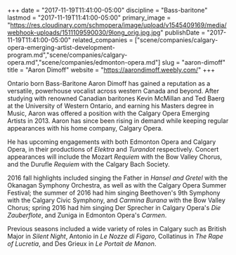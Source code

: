 +++
date = "2017-11-19T11:41:00-05:00"
discipline = "Bass-baritone"
lastmod = "2017-11-19T11:41:00-05:00"
primary_image = "https://res.cloudinary.com/schmopera/image/upload/v1545409169/media/webhook-uploads/1511109590030/9long_orig.jpg.jpg"
publishDate = "2017-11-19T11:41:00-05:00"
related_companies = ["scene/companies/calgary-opera-emerging-artist-development-program.md","scene/companies/calgary-opera.md","scene/companies/edmonton-opera.md"]
slug = "aaron-dimoff"
title = "Aaron Dimoff"
website = "https://aarondimoff.weebly.com/"
+++

Ontario born Bass-Baritone Aaron Dimoff has gained a reputation as a versatile, powerhouse vocalist across western Canada and beyond.
After studying with renowned Canadian baritones Kevin McMillan and Ted Baerg at the University of Western Ontario, and earning his Masters degree in Music, Aaron was offered a position with the Calgary Opera Emerging Artists in 2013. Aaron has since been rising in demand while keeping regular appearances with his home company, Calgary Opera. 

He has upcoming engagements with both Edmonton Opera and Calgary Opera, in their productions of *Elektra* and *Turandot* respectively. Concert appearances will include the Mozart *Requiem* with the Bow Valley Chorus, and the Durufle *Requiem* with the Calgary Bach Society.

2016 fall highlights included singing the Father in *Hansel and Gretel* with the Okanagan Symphony Orchestra, as well as with the Calgary Opera Summer Festival; the summer of 2016 had him singing Beethoven's 9th Symphony with the Calgary Civic Symphony, and *Carmina Burana* with the Bow Valley Chorus; spring 2016 had him singing Der Sprecher in Calgary Opera's *Die Zauberflote*, and Zuniga in Edmonton Opera's *Carmen*.

Previous seasons included a wide variety of roles in Calgary such as British Major in *Silent Night*, Antonio in *Le Nozze di Figaro*, Collatinus in *The Rape of Lucretia*, and Des Grieux in *Le Portait de Manon*.

